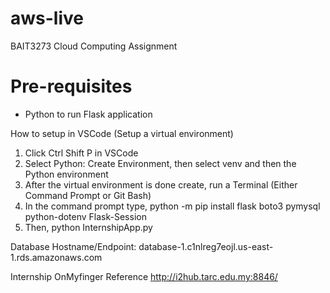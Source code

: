 # aws-live
BAIT3273 Cloud Computing Assignment 

# Pre-requisites
- Python to run Flask application

How to setup in VSCode (Setup a virtual environment)
1) Click Ctrl Shift P in VSCode
2) Select Python: Create Environment, then select venv and then the Python environment
3) After the virtual environment is done create, run a Terminal (Either Command Prompt or Git Bash)
4) In the command prompt type, python -m pip install flask boto3 pymysql python-dotenv Flask-Session
5) Then, python InternshipApp.py

Database Hostname/Endpoint: database-1.c1nlreg7eojl.us-east-1.rds.amazonaws.com


Internship OnMyfinger Reference
http://i2hub.tarc.edu.my:8846/
